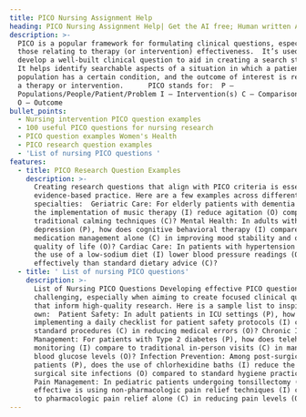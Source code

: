 ```yaml
---
title: PICO Nursing Assignment Help
heading: PICO Nursing Assignment Help| Get the AI free; Human written Assignments paper
description: >-
  PICO is a popular framework for formulating clinical questions, especially
  those relating to therapy (or intervention) effectiveness.  It’s used to
  develop a well-built clinical question to aid in creating a search strategy.
  It helps identify searchable aspects of a situation in which a patient or
  population has a certain condition, and the outcome of interest is related to
  a therapy or intervention.      PICO stands for:  P –
  Populations/People/Patient/Problem I – Intervention(s) C – Comparison (if any)
  O – Outcome
bullet_points:
  - Nursing intervention PICO question examples
  - 100 useful PICO questions for nursing research
  - PICO question examples Women's Health
  - PICO research question examples
  - 'List of nursing PICO questions '
features:
  - title: PICO Research Question Examples
    description: >-
      Creating research questions that align with PICO criteria is essential in
      evidence-based practice. Here are a few examples across different nursing
      specialties:  Geriatric Care: For elderly patients with dementia (P), does
      the implementation of music therapy (I) reduce agitation (O) compared to
      traditional calming techniques (C)? Mental Health: In adults with
      depression (P), how does cognitive behavioral therapy (I) compare to
      medication management alone (C) in improving mood stability and overall
      quality of life (O)? Cardiac Care: In patients with hypertension (P), does
      the use of a low-sodium diet (I) lower blood pressure readings (O) more
      effectively than standard dietary advice (C)?
  - title: ' List of nursing PICO questions'
    description: >-
      List of Nursing PICO Questions Developing effective PICO questions can be
      challenging, especially when aiming to create focused clinical questions
      that inform high-quality research. Here is a sample list to inspire your
      own:  Patient Safety: In adult patients in ICU settings (P), how does
      implementing a daily checklist for patient safety protocols (I) compare to
      standard procedures (C) in reducing medical errors (O)? Chronic Illness
      Management: For patients with Type 2 diabetes (P), how does telehealth
      monitoring (I) compare to traditional in-person visits (C) in managing
      blood glucose levels (O)? Infection Prevention: Among post-surgical
      patients (P), does the use of chlorhexidine baths (I) reduce the rate of
      surgical site infections (O) compared to standard hygiene practices (C)?
      Pain Management: In pediatric patients undergoing tonsillectomy (P), how
      effective is using non-pharmacologic pain relief techniques (I) compared
      to pharmacologic pain relief alone (C) in reducing pain levels (O)?
---
```


